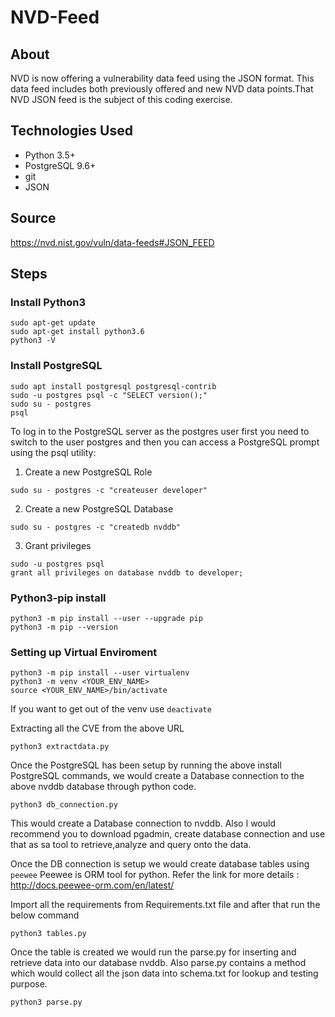 # NVD-Feed

## About
NVD is now offering a vulnerability data feed using the JSON format. This data feed includes both previously offered and new NVD data points.That NVD JSON feed is the subject of this coding exercise.

## Technologies Used
* Python 3.5+
* PostgreSQL 9.6+
* git
* JSON

## Source 

https://nvd.nist.gov/vuln/data-feeds#JSON_FEED

## Steps

### Install Python3

``` 
sudo apt-get update
sudo apt-get install python3.6
python3 -V
```
### Install PostgreSQL

```
sudo apt install postgresql postgresql-contrib
sudo -u postgres psql -c "SELECT version();"
sudo su - postgres
psql
```
To log in to the PostgreSQL server as the postgres user first you need to switch to the user postgres and then you can access a PostgreSQL prompt using the psql utility:

1. Create a new PostgreSQL Role
```  
sudo su - postgres -c "createuser developer" 
```

2. Create a new PostgreSQL Database
```  
sudo su - postgres -c "createdb nvddb" 
```

3. Grant privileges
``` 
sudo -u postgres psql
grant all privileges on database nvddb to developer;
```
### Python3-pip install

```
python3 -m pip install --user --upgrade pip
python3 -m pip --version
```
### Setting up Virtual Enviroment

``` 
python3 -m pip install --user virtualenv
python3 -m venv <YOUR_ENV_NAME>
source <YOUR_ENV_NAME>/bin/activate
```
If you want to get out of the venv use  `deactivate`

Extracting all the CVE from the above URL

```python3 extractdata.py```

Once the PostgreSQL has been setup by running the above install PostgreSQL commands, we would create a Database connection to the above nvddb database through python code.

```python3 db_connection.py```

This would create a Database connection to nvddb. Also I would recommend you to download pgadmin, create database connection and use that as sa tool to retrieve,analyze and query onto the data.

Once the DB connection is setup we would create database tables using ```peewee``` Peewee is ORM tool for python.
Refer the link for more details : http://docs.peewee-orm.com/en/latest/

Import all the requirements from Requirements.txt file and after that run the below command

```python3 tables.py```

Once the table is created we would run the parse.py for inserting and retrieve data into our database nvddb. Also parse.py contains a method which would collect all the json data into schema.txt for lookup and testing purpose.

```python3 parse.py```





